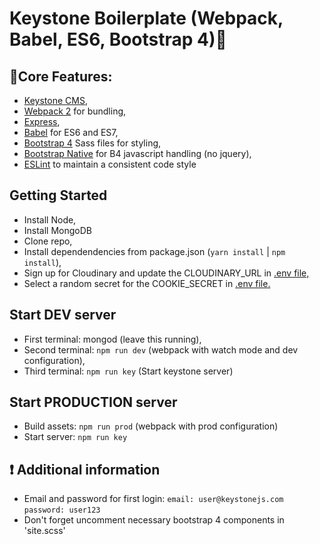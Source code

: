 

# Keystone Boilerplate (Webpack, Babel, ES6, Bootstrap 4):key: 

## :wrench:Core Features: 
* <a href="https://github.com/keystonejs/keystone">Keystone CMS</a>,
* <a href="https://github.com/webpack">Webpack 2</a> for bundling,
* <a href="https://github.com/expressjs/express">Express</a>,
* <a href="https://github.com/babel/babel">Babel</a> for ES6 and ES7,
* <a href="https://github.com/twbs/bootstrap/tree/v4-dev">Bootstrap 4</a>  Sass files for styling,
* <a href="https://github.com/thednp/bootstrap.native">Bootstrap Native</a> for B4 javascript handling (no jquery), 
* <a href="https://github.com/eslint/eslint">ESLint</a> to maintain a consistent code style
 
## Getting Started
* Install Node,
* Install MongoDB
* Clone repo,
* Install dependendencies from package.json (`yarn install` | `npm install`),
* Sign up for Cloudinary and update the CLOUDINARY_URL in <a href="https://github.com/motdotla/dotenv">.env file,</a>
* Select a random secret for the COOKIE_SECRET in <a href="https://github.com/motdotla/dotenv">.env file.</a>

## Start DEV server  
* First terminal: mongod (leave this running),
* Second terminal: `npm run dev` (webpack with watch mode and dev configuration),
* Third terminal: `npm run key` (Start keystone server)

## Start PRODUCTION server
* Build assets: `npm run prod` (webpack with prod configuration) 
* Start server: `npm run key` 

## :heavy_exclamation_mark: Additional information
* Email and password for first login:
`email: user@keystonejs.com`
`password: user123`
* Don't forget uncomment necessary bootstrap 4 components in 'site.scss' 




